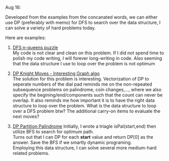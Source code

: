 Aug 16:

Developed from the examples from the concanated words, we can either use DP (preferably with memo) for DFS to search over the data structure, I can solve a variety of hard problems today.

Here are examples:

1. [DFS n-queens puzzle](https://leetcode.com/problems/n-queens/submissions/)   
My code is not clear and clean on this problem. If I did not spend time to polish my code writing, I will forever long-writing in code.
Also seeming that the data structure I use to loop over the problem is not optimum

2. [DP Knight Moves - Interesting Graph algo](https://leetcode.com/problems/knight-dialer/submissions/)   
The solution for this problem is interesting. Vectorization of DP to seperate numbers of the dial pad reminds me on the non-repeated subsequence problems on palindrome, coin changes,..., where we also specify the begining/end/components such that the count can never be overlap. It also reminds me how important it is to have the right data structure to loop over the problem. What is the data structure to loop over a DFS problem btw? The additional carry-on items to evaluate the next moves?

3. [DP Partition Palindrome](https://leetcode.com/problems/palindrome-partitioning-ii/)
Initially, I wrote a triagle isPal(start,end) then utilize BFS to search for optimum path.   
Turns out that I can DP for each **start** value and return DP[0] as the answer. Save the BFS if we smartly dynamic programing.   
Employing this data structure, I can solve several more medium-hard related problems.
